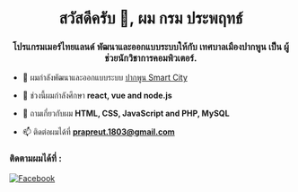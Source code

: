 <h1 align="center">สวัสดีครับ 👋, ผม กรม ประพฤทธ์</h1>
<h3 align="center">โปรแกรมเมอร์ไทยแลนด์ พัฒนาและออกแบบระบบให้กับ เทศบาลเมืองปากพูน เป็น ผู้ช่วยนักวิชาการคอมพิวเตอร์.</h3>

- 🔭 ผมกำลังพัฒนาและออกแบบระบบ [ปากพูน Smart City](https://lin.ee/WntbfjuT)

- 🌱 ช่วงนี้ผมกำลังศึกษา **react, vue and node.js**

- 💬 ถามเกี่ยวกับผม **HTML, CSS, JavaScript and PHP, MySQL**

- 📫 ติดต่อผมได้ที่ **prapreut.1803@gmail.com**

<h3 align="left">ติดตามผมได้ที่ :</h3>

<a href="https://www.facebook.com/prapreat" target="_bank">
  
![Facebook](https://img.shields.io/badge/Facebook-%231877F2.svg?style=for-the-badge&logo=Facebook&logoColor=white)

</a>
